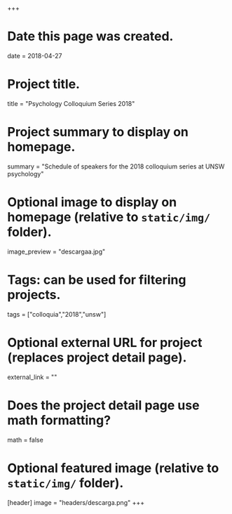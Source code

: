 +++
# Date this page was created.
date = 2018-04-27

# Project title.
title = "Psychology Colloquium Series 2018"

# Project summary to display on homepage.
summary = "Schedule of speakers for the 2018 colloquium series at UNSW psychology"

# Optional image to display on homepage (relative to `static/img/` folder).
image_preview = "descargaa.jpg"

# Tags: can be used for filtering projects.
tags = ["colloquia","2018","unsw"]

# Optional external URL for project (replaces project detail page).
external_link = ""

# Does the project detail page use math formatting?
math = false

# Optional featured image (relative to `static/img/` folder).
[header]
image = "headers/descarga.png"
+++
